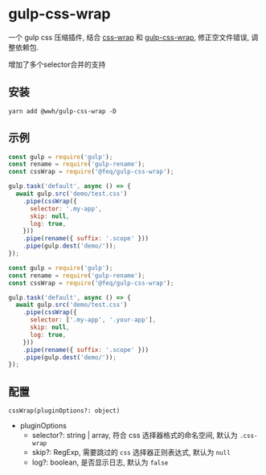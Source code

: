 # gulp-css-wrap

一个 gulp css 压缩插件, 结合 [css-wrap](https://github.com/benignware/css-wrap) 和 [gulp-css-wrap](https://github.com/atskimura/gulp-css-wrap), 修正空文件错误, 调整依赖包.

增加了多个selector合并的支持

## 安装

`yarn add @wwh/gulp-css-wrap -D`

## 示例

```javascript
const gulp = require('gulp');
const rename = require('gulp-rename');
const cssWrap = require('@feq/gulp-css-wrap');

gulp.task('default', async () => {
  await gulp.src('demo/test.css')
    .pipe(cssWrap({
      selector: '.my-app',
      skip: null,
      log: true,
    }))
    .pipe(rename({ suffix: '.scope' }))
    .pipe(gulp.dest('demo/'));
});
```

```javascript
const gulp = require('gulp');
const rename = require('gulp-rename');
const cssWrap = require('@feq/gulp-css-wrap');

gulp.task('default', async () => {
  await gulp.src('demo/test.css')
    .pipe(cssWrap({
      selector: ['.my-app', '.your-app'],
      skip: null,
      log: true,
    }))
    .pipe(rename({ suffix: '.scope' }))
    .pipe(gulp.dest('demo/'));
});
```

## 配置

`cssWrap(pluginOptions?: object)`

* pluginOptions
  * selector?: string | array, 符合 css 选择器格式的命名空间, 默认为 `.css-wrap`
  * skip?: RegExp, 需要跳过的 `css` 选择器正则表达式, 默认为 `null`
  * log?: boolean, 是否显示日志, 默认为 `false`